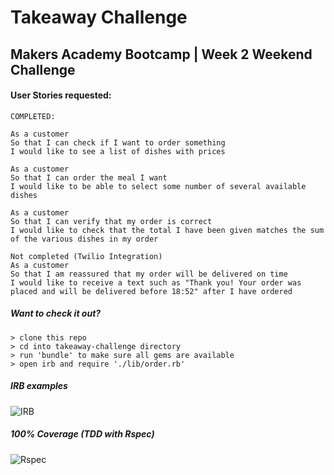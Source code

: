 Takeaway Challenge 
==================

Makers Academy Bootcamp | Week 2 Weekend Challenge
--------

#### User Stories requested: 

```
COMPLETED: 

As a customer
So that I can check if I want to order something
I would like to see a list of dishes with prices

As a customer
So that I can order the meal I want
I would like to be able to select some number of several available dishes

As a customer
So that I can verify that my order is correct
I would like to check that the total I have been given matches the sum of the various dishes in my order

Not completed (Twilio Integration)
As a customer
So that I am reassured that my order will be delivered on time
I would like to receive a text such as "Thank you! Your order was placed and will be delivered before 18:52" after I have ordered
```
##### Want to check it out?
```
> clone this repo
> cd into takeaway-challenge directory
> run 'bundle' to make sure all gems are available
> open irb and require './lib/order.rb'
```
##### IRB examples

![IRB](https://user-images.githubusercontent.com/10349072/147371902-bdd93966-8af6-47da-ab0b-aeb32e468e50.png)

##### 100% Coverage (TDD with Rspec)

![Rspec](https://user-images.githubusercontent.com/10349072/147371914-646cb8ea-b316-4b76-81dc-828e34a33dc1.png)

